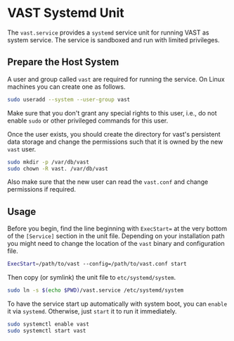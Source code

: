 VAST Systemd Unit
=================

The `vast.service` provides a `systemd` service unit for running VAST as system
service. The service is sandboxed and run with limited privileges.

## Prepare the Host System

A user and group called `vast` are required for running the service. On Linux
machines you can create one as follows.

```sh
sudo useradd --system --user-group vast
```

Make sure that you don't grant any special rights to this user, i.e., do not
enable `sudo` or other privileged commands for this user.

Once the user exists, you should create the directory for vast's persistent data
storage and change the permissions such that it is owned by the new `vast` user.

```sh
sudo mkdir -p /var/db/vast
sudo chown -R vast. /var/db/vast
```

Also make sure that the new user can read the `vast.conf` and change permissions
if required.

## Usage

Before you begin, find the line beginning with `ExecStart=` at the very bottom
of the `[Service]` section in the unit file. Depending on your installation path
you might need to change the location of the `vast` binary and configuration
file.

```sh
ExecStart=/path/to/vast --config=/path/to/vast.conf start
```

Then copy (or symlink) the unit file to `etc/systemd/system`.

```sh
sudo ln -s $(echo $PWD)/vast.service /etc/systemd/system
```

To have the service start up automatically with system boot, you can `enable` it
via `systemd`. Otherwise, just `start` it to run it immediately.

```sh
sudo systemctl enable vast
sudo systemctl start vast
```
